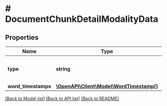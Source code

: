 # # DocumentChunkDetailModalityData

## Properties

Name | Type | Description | Notes
------------ | ------------- | ------------- | -------------
**type** | **string** |  | [optional] [default to 'audio']
**word_timestamps** | [**\OpenAPI\Client\Model\WordTimestamp[]**](WordTimestamp.md) |  | [optional]

[[Back to Model list]](../../README.md#models) [[Back to API list]](../../README.md#endpoints) [[Back to README]](../../README.md)
